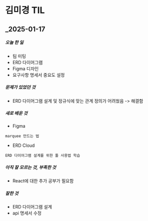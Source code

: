 # 김미경 TIL
## _2025-01-17


#####   오늘 한 일
- 팀 미팅
- ERD 다이어그램
- Figma 디자인
- 요구사항 명세서 중요도 설정

##### 문제가 있었던 것

- ERD 다이어그램 설계 및 정규식에 맞는 관계 정의가 어려웠음 -> 해결함

##### 새로 배운 것
- Figma
```
marquee 만드는 법
```

- ERD Cloud
```
ERD 다이어그램 설계를 위한 툴 사용법 학습
```

##### 아직 잘 모르는 것, 부족한 것
- React에 대한 추가 공부가 필요함

##### 잘한 것
- ERD 다이어그램 설계
- api 명세서 수정
